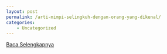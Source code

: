 ```yaml
---
layout: post
permalink: /arti-mimpi-selingkuh-dengan-orang-yang-dikenal/
categories:
    - Uncategorized
---
```


[Baca Selengkapnya](/07)